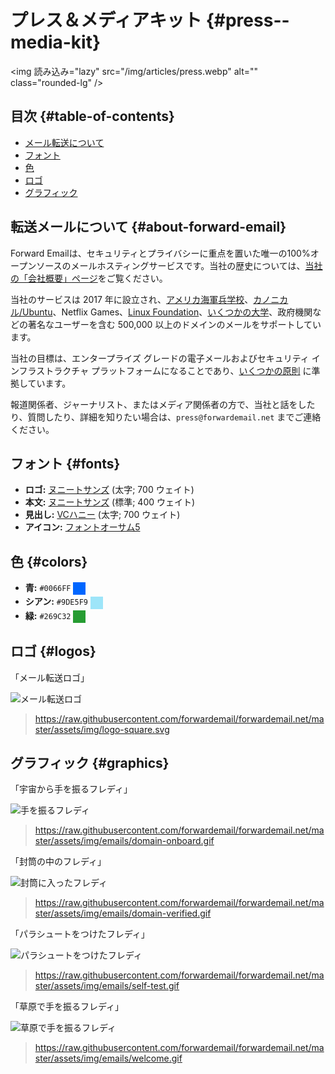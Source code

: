 # プレス＆メディアキット {#press--media-kit}

<img 読み込み="lazy" src="/img/articles/press.webp" alt="" class="rounded-lg" />

## 目次 {#table-of-contents}

* [メール転送について](#about-forward-email)
* [フォント](#fonts)
* [色](#colors)
* [ロゴ](#logos)
* [グラフィック](#graphics)

## 転送メールについて {#about-forward-email}

Forward Emailは、セキュリティとプライバシーに重点を置いた唯一の100%オープンソースのメールホスティングサービスです。当社の歴史については、[当社の「会社概要」ページ](/about)をご覧ください。

当社のサービスは 2017 年に設立され、[アメリカ海軍兵学校](/blog/docs/federal-government-email-service-section-889-compliant)、[カノニカル/Ubuntu](/blog/docs/canonical-ubuntu-email-enterprise-case-study)、Netflix Games、[Linux Foundation](/blog/docs/linux-foundation-email-enterprise-case-study)、[いくつかの大学](/blog/docs/alumni-email-forwarding-university-case-study)、政府機関などの著名なユーザーを含む 500,000 以上のドメインのメールをサポートしています。

当社の目標は、エンタープライズ グレードの電子メールおよびセキュリティ インフラストラクチャ プラットフォームになることであり、[いくつかの原則](https://forwardemail.net/blog/docs/best-quantum-safe-encrypted-email-service#principles) に準拠しています。

報道関係者、ジャーナリスト、またはメディア関係者の方で、当社と話をしたり、質問したり、詳細を知りたい場合は、`press@forwardemail.net` までご連絡ください。

## フォント {#fonts}

* **ロゴ:** [ヌニートサンズ](https://fonts.google.com/specimen/Nunito+Sans) (太字; 700 ウェイト)
* **本文:** [ヌニートサンズ](https://fonts.google.com/specimen/Nunito+Sans) (標準; 400 ウェイト)
* **見出し:** [VCハニー](https://verycoolstudio.com/typefaces/honey) (太字; 700 ウェイト)
* **アイコン:** [フォントオーサム5](https://fontawesome.com/)

## 色 {#colors}

* **青:** `#0066FF` <span style="vertical-align:middle;display:inline-block;padding:10px;background:#0066FF;"></span>
* **シアン:** `#9DE5F9` <span style="vertical-align:middle;display:inline-block;padding:10px;background:#9DE5F9;"></span>
* **緑:** `#269C32` <span style="vertical-align:middle;display:inline-block;padding:10px;background:#269C32;"></span>

## ロゴ {#logos}

「メール転送ロゴ」

![メール転送ロゴ](https://raw.githubusercontent.com/forwardemail/forwardemail.net/master/assets/img/logo-square.svg)

> <https://raw.githubusercontent.com/forwardemail/forwardemail.net/master/assets/img/logo-square.svg>

## グラフィック {#graphics}

「宇宙から手を振るフレディ」

![手を振るフレディ](https://raw.githubusercontent.com/forwardemail/forwardemail.net/master/assets/img/emails/domain-onboard.gif)

> <https://raw.githubusercontent.com/forwardemail/forwardemail.net/master/assets/img/emails/domain-onboard.gif>

「封筒の中のフレディ」

![封筒に入ったフレディ](https://raw.githubusercontent.com/forwardemail/forwardemail.net/master/assets/img/emails/domain-verified.gif)

> <https://raw.githubusercontent.com/forwardemail/forwardemail.net/master/assets/img/emails/domain-verified.gif>

「パラシュートをつけたフレディ」

![パラシュートをつけたフレディ](https://raw.githubusercontent.com/forwardemail/forwardemail.net/master/assets/img/emails/self-test.gif)

> <https://raw.githubusercontent.com/forwardemail/forwardemail.net/master/assets/img/emails/self-test.gif>

「草原で手を振るフレディ」

![草原で手を振るフレディ](https://raw.githubusercontent.com/forwardemail/forwardemail.net/master/assets/img/emails/welcome.gif)

> <https://raw.githubusercontent.com/forwardemail/forwardemail.net/master/assets/img/emails/welcome.gif>
